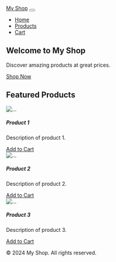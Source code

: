 <!DOCTYPE html>
<html lang="en">
<head>
  <meta charset="UTF-8">
  <meta name="viewport" content="width=device-width, initial-scale=1.0">
  <title>My Shop</title>
  <!-- Bootstrap CSS -->
  <link href="https://stackpath.bootstrapcdn.com/bootstrap/4.5.2/css/bootstrap.min.css" rel="stylesheet">
  <!-- Custom styles -->
  <style>
    body {
      padding-top: 60px;
    }
  </style>
</head>
<body>
  <!-- Navbar -->
  <nav class="navbar navbar-expand-lg navbar-dark bg-dark fixed-top">
    <div class="container">
      <a class="navbar-brand" href="#">My Shop</a>
      <button class="navbar-toggler" type="button" data-toggle="collapse" data-target="#navbarNav" aria-controls="navbarNav" aria-expanded="false" aria-label="Toggle navigation">
        <span class="navbar-toggler-icon"></span>
      </button>
      <div class="collapse navbar-collapse" id="navbarNav">
        <ul class="navbar-nav ml-auto">
          <li class="nav-item">
            <a class="nav-link" href="#">Home</a>
          </li>
          <li class="nav-item">
            <a class="nav-link" href="#">Products</a>
          </li>
          <li class="nav-item">
            <a class="nav-link" href="#">Cart</a>
          </li>
        </ul>
      </div>
    </div>
  </nav>

  <!-- Hero Section -->
  <section class="jumbotron text-center">
    <div class="container">
      <h1>Welcome to My Shop</h1>
      <p class="lead">Discover amazing products at great prices.</p>
      <a href="#" class="btn btn-primary">Shop Now</a>
    </div>
  </section>

  <!-- Featured Products Section -->
  <section class="py-5">
    <div class="container">
      <h2 class="text-center mb-4">Featured Products</h2>
      <div class="row">
        <div class="col-md-4">
          <div class="card">
            <img src="https://via.placeholder.com/300" class="card-img-top" alt="...">
            <div class="card-body">
              <h5 class="card-title">Product 1</h5>
              <p class="card-text">Description of product 1.</p>
              <a href="#" class="btn btn-primary">Add to Cart</a>
            </div>
          </div>
        </div>
        <div class="col-md-4">
          <div class="card">
            <img src="https://via.placeholder.com/300" class="card-img-top" alt="...">
            <div class="card-body">
              <h5 class="card-title">Product 2</h5>
              <p class="card-text">Description of product 2.</p>
              <a href="#" class="btn btn-primary">Add to Cart</a>
            </div>
          </div>
        </div>
        <div class="col-md-4">
          <div class="card">
            <img src="https://via.placeholder.com/300" class="card-img-top" alt="...">
            <div class="card-body">
              <h5 class="card-title">Product 3</h5>
              <p class="card-text">Description of product 3.</p>
              <a href="#" class="btn btn-primary">Add to Cart</a>
            </div>
          </div>
        </div>
      </div>
    </div>
  </section>

  <!-- Footer -->
  <footer class="bg-dark text-white py-4">
    <div class="container">
      <div class="row">
        <div class="col-lg-12 text-center">
          <p>&copy; 2024 My Shop. All rights reserved.</p>
        </div>
      </div>
    </div>
  </footer>

  <!-- Bootstrap JS -->
  <script src="https://code.jquery.com/jquery-3.5.1.slim.min.js"></script>
  <script src="https://cdn.jsdelivr.net/npm/@popperjs/core@2.5.4/dist/umd/popper.min.js"></script>
  <script src="https://stackpath.bootstrapcdn.com/bootstrap/4.5.2/js/bootstrap.min.js"></script>
</body>
</html>

